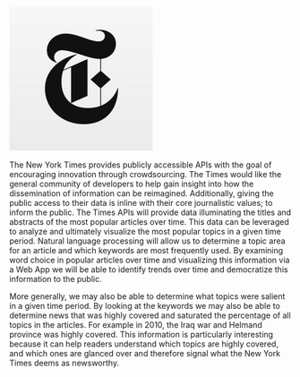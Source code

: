 ![New_York_Times_logo](\assets\nyt_icon.jpg)

The New York Times provides publicly accessible APIs with the goal of encouraging innovation through crowdsourcing. The Times would 
like the general community of developers to help gain insight into how the dissemination of information can be reimagined. Additionally, 
giving the public access to their data is inline with their core journalistic values; to inform the public. The Times APIs will provide
data illuminating the titles and abstracts of the most popular articles over time.  This data can be leveraged to analyze and ultimately 
visualize the most popular topics in a given time period. Natural language processing will allow us to determine a topic area for an 
article and which keywords are most frequently used. By examining word choice in popular articles over time and visualizing this 
information via a Web App we will be able to identify trends over time and democratize this information to the public. 

More generally, we may also be able to determine what topics were salient in a given time period. By looking at the keywords we may 
also be able to determine news that was highly covered and saturated the percentage of all topics in the articles. For example in 2010, 
the Iraq war and Helmand province was highly covered. This information is particularly interesting because it can help readers understand 
which topics are highly covered, and which ones are glanced over and therefore signal what the New York Times deems as newsworthy. 